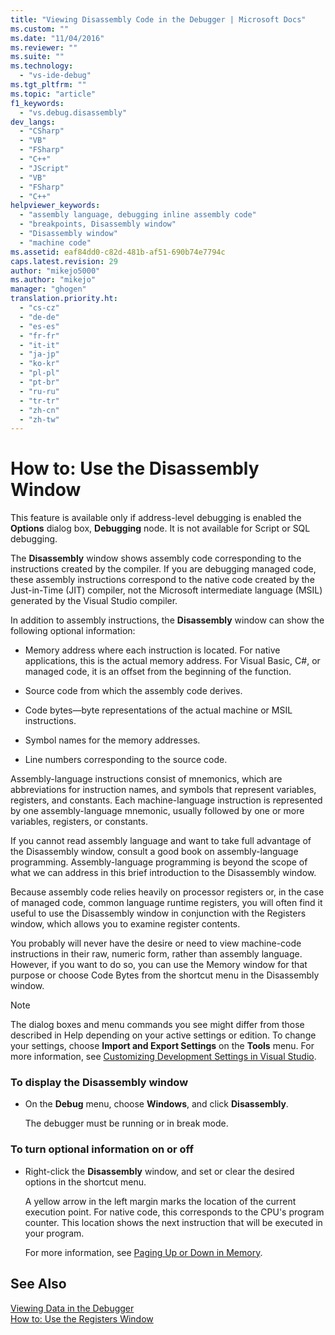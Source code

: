 ```yaml
---
title: "Viewing Disassembly Code in the Debugger | Microsoft Docs"
ms.custom: ""
ms.date: "11/04/2016"
ms.reviewer: ""
ms.suite: ""
ms.technology: 
  - "vs-ide-debug"
ms.tgt_pltfrm: ""
ms.topic: "article"
f1_keywords: 
  - "vs.debug.disassembly"
dev_langs: 
  - "CSharp"
  - "VB"
  - "FSharp"
  - "C++"
  - "JScript"
  - "VB"
  - "FSharp"
  - "C++"
helpviewer_keywords: 
  - "assembly language, debugging inline assembly code"
  - "breakpoints, Disassembly window"
  - "Disassembly window"
  - "machine code"
ms.assetid: eaf84dd0-c82d-481b-af51-690b74e7794c
caps.latest.revision: 29
author: "mikejo5000"
ms.author: "mikejo"
manager: "ghogen"
translation.priority.ht: 
  - "cs-cz"
  - "de-de"
  - "es-es"
  - "fr-fr"
  - "it-it"
  - "ja-jp"
  - "ko-kr"
  - "pl-pl"
  - "pt-br"
  - "ru-ru"
  - "tr-tr"
  - "zh-cn"
  - "zh-tw"
---
```

# How to: Use the Disassembly Window
This feature is available only if address-level debugging is enabled the **Options** dialog box, **Debugging** node. It is not available for Script or SQL debugging.  
  
 The **Disassembly** window shows assembly code corresponding to the instructions created by the compiler. If you are debugging managed code, these assembly instructions correspond to the native code created by the Just-in-Time (JIT) compiler, not the Microsoft intermediate language (MSIL) generated by the Visual Studio compiler.  
  
 In addition to assembly instructions, the **Disassembly** window can show the following optional information:  
  
-   Memory address where each instruction is located. For native applications, this is the actual memory address. For Visual Basic, C#, or managed code, it is an offset from the beginning of the function.  
  
-   Source code from which the assembly code derives.  
  
-   Code bytes—byte representations of the actual machine or MSIL instructions.  
  
-   Symbol names for the memory addresses.  
  
-   Line numbers corresponding to the source code.  
  
 Assembly-language instructions consist of mnemonics, which are abbreviations for instruction names, and symbols that represent variables, registers, and constants. Each machine-language instruction is represented by one assembly-language mnemonic, usually followed by one or more variables, registers, or constants.  
  
 If you cannot read assembly language and want to take full advantage of the Disassembly window, consult a good book on assembly-language programming. Assembly-language programming is beyond the scope of what we can address in this brief introduction to the Disassembly window.  
  
 Because assembly code relies heavily on processor registers or, in the case of managed code, common language runtime registers, you will often find it useful to use the Disassembly window in conjunction with the Registers window, which allows you to examine register contents.  
  
 You probably will never have the desire or need to view machine-code instructions in their raw, numeric form, rather than assembly language. However, if you want to do so, you can use the Memory window for that purpose or choose Code Bytes from the shortcut menu in the Disassembly window.  
  
> [!NOTE]
>  The dialog boxes and menu commands you see might differ from those described in Help depending on your active settings or edition. To change your settings, choose **Import and Export Settings** on the **Tools** menu. For more information, see [Customizing Development Settings in Visual Studio](http://msdn.microsoft.com/en-us/22c4debb-4e31-47a8-8f19-16f328d7dcd3).  
  
### To display the Disassembly window  
  
-   On the **Debug** menu, choose **Windows**, and click **Disassembly**.  
  
     The debugger must be running or in break mode.  
  
### To turn optional information on or off  
  
-   Right-click the **Disassembly** window, and set or clear the desired options in the shortcut menu.  
  
     A yellow arrow in the left margin marks the location of the current execution point. For native code, this corresponds to the CPU's program counter. This location shows the next instruction that will be executed in your program.  
  
     For more information, see [Paging Up or Down in Memory](../debugger/how-to-page-up-or-down-in-memory.md).  
  
## See Also  
 [Viewing Data in the Debugger](../debugger/viewing-data-in-the-debugger.md)   
 [How to: Use the Registers Window](../debugger/how-to-use-the-registers-window.md)